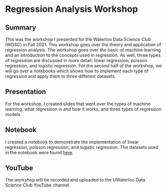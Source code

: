 # Regression Analysis Workshop

## Summary

This was the workshop I presented for the Waterloo Data Science Club (WDSC) in Fall 2021. This workshop goes over the theory and application of regression analysis. The workshop goes over the basic of machine learning and an introduction to the concepts used in regression. As well, three types of regression are discussed in more detail: linear regression, poisson regression, and logistic regression. For the second half of the workshop, we will go over a notebooks which shows how to implement each type of regression and apply them to three different datasets.

## Presentation

For the workshop, I created slides that went over the types of machine learning, what regression is and how it works, and three types of regression models. 

## Notebook

I created a notebook to demonstrate the implementation of linear regression, poisson regression, and logistic regression. The datasets used in the notebook were found [here](https://www.kaggle.com/rtatman/datasets-for-regression-analysis).

## YouTube

The workshop will be recorded and uploaded to the UWaterloo Data Science Club YouTube channel.